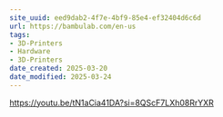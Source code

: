 ```yaml
---
site_uuid: eed9dab2-4f7e-4bf9-85e4-ef32404d6c6d
url: https://bambulab.com/en-us
tags:
- 3D-Printers
- Hardware
- 3D-Printers
date_created: 2025-03-20
date_modified: 2025-03-24
---
```



https://youtu.be/tN1aCia41DA?si=8QScF7LXh08RrYXR
